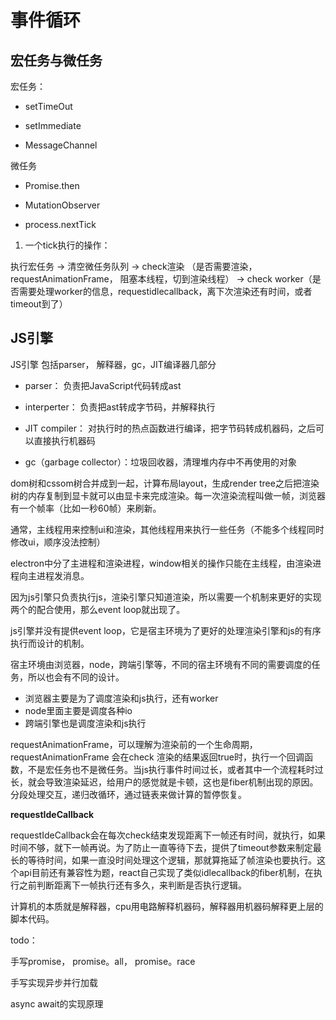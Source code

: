 # 事件循环

## 宏任务与微任务

宏任务：

* setTimeOut

* setImmediate

* MessageChannel

微任务

* Promise.then

* MutationObserver

* process.nextTick

1. 一个tick执行的操作：

执行宏任务 -> 清空微任务队列 -> check渲染 （是否需要渲染，requestAnimationFrame， 阻塞本线程，切到渲染线程） -> check worker（是否需要处理worker的信息，requestidlecallback，离下次渲染还有时间，或者timeout到了）

## JS引擎

JS引擎 包括parser， 解释器，gc，JIT编译器几部分

* parser： 负责把JavaScript代码转成ast

* interperter： 负责把ast转成字节码，并解释执行

* JIT compiler： 对执行时的热点函数进行编译，把字节码转成机器码，之后可以直接执行机器码

* gc（garbage collector）：垃圾回收器，清理堆内存中不再使用的对象

dom树和cssom树合并成到一起，计算布局layout，生成render tree之后把渲染树的内存复制到显卡就可以由显卡来完成渲染。每一次渲染流程叫做一帧，浏览器有一个帧率（比如一秒60帧）来刷新。

通常，主线程用来控制ui和渲染，其他线程用来执行一些任务（不能多个线程同时修改ui，顺序没法控制）

electron中分了主进程和渲染进程，window相关的操作只能在主线程，由渲染进程向主进程发消息。

因为js引擎只负责执行js，渲染引擎只知道渲染，所以需要一个机制来更好的实现两个的配合使用，那么event loop就出现了。

js引擎并没有提供event loop，它是宿主环境为了更好的处理渲染引擎和js的有序执行而设计的机制。

宿主环境由浏览器，node，跨端引擎等，不同的宿主环境有不同的需要调度的任务，所以也会有不同的设计。

* 浏览器主要是为了调度渲染和js执行，还有worker
* node里面主要是调度各种io
* 跨端引擎也是调度渲染和js执行

requestAnimationFrame，可以理解为渲染前的一个生命周期，requestAnimationFrame 会在check 渲染的结果返回true时，执行一个回调函数，不是宏任务也不是微任务。当js执行事件时间过长，或者其中一个流程耗时过长，就会导致渲染延迟，给用户的感觉就是卡顿，这也是fiber机制出现的原因。分段处理交互，递归改循环，通过链表来做计算的暂停恢复。

**requestIdeCallback**

requestIdeCallback会在每次check结束发现距离下一帧还有时间，就执行，如果时间不够，就下一帧再说。为了防止一直等待下去，提供了timeout参数来制定最长的等待时间，如果一直没时间处理这个逻辑，那就算拖延了帧渲染也要执行。这个api目前还有兼容性为题，react自己实现了类似idlecallback的fiber机制，在执行之前判断距离下一帧执行还有多久，来判断是否执行逻辑。

计算机的本质就是解释器，cpu用电路解释机器码，解释器用机器码解释更上层的脚本代码。



todo：

手写promise， promise。all， promise。race

手写实现异步并行加载

async await的实现原理


